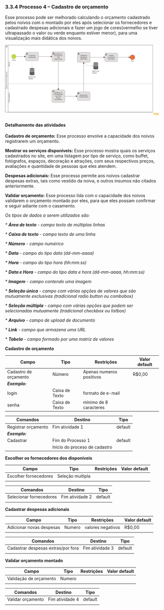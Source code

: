 ### 3.3.4 Processo 4 – Cadastro de orçamento
Esse processo pode ser melhorado calculando o orçamento cadastrado pelos noivos com o montado por eles após selecionar os fornecedores e cadastrado despesas adicionais e fazer um jogo de cores(vermelho se tiver ultrapassado o valor ou verde enquanto estiver menor), para uma visualização mais didática dos noivos.


![Exemplo de um Modelo BPMN do PROCESSO 4](images/Despesas.png "Modelo BPMN do Processo 4.")


#### Detalhamento das atividades

**Cadastro de orçamento:** Esse processo envolve a capacidade dos noivos registrarem um orçamento.

**Mostrar os serviços disponíveis:** Esse processo mostra quais os serviços cadastrados no site, em uma listagem por tipo de serviço, como buffet, fotógrafos, espaços, decoração e atrações, com seus respectivos preços, avaliações e quantidade de pessoas que eles atendem.

**Despesas adicionais:** Esse processo permite aos noivos cadastrar despesas extras, tais como vestido da noiva, e outros insumos não citados anteriormente.

**Validar orçamento:** Esse processo lida com o capacidade dos noivos validarem o orçamento montado por eles, para que eles possam confirmar e seguir adiante com o casamento.

_Os tipos de dados a serem utilizados são:_

_* **Área de texto** - campo texto de múltiplas linhas_

_* **Caixa de texto** - campo texto de uma linha_

_* **Número** - campo numérico_

_* **Data** - campo do tipo data (dd-mm-aaaa)_

_* **Hora** - campo do tipo hora (hh:mm:ss)_

_* **Data e Hora** - campo do tipo data e hora (dd-mm-aaaa, hh:mm:ss)_

_* **Imagem** - campo contendo uma imagem_

_* **Seleção única** - campo com várias opções de valores que são mutuamente exclusivas (tradicional radio button ou combobox)_

_* **Seleção múltipla** - campo com várias opções que podem ser selecionadas mutuamente (tradicional checkbox ou listbox)_

_* **Arquivo** - campo de upload de documento_

_* **Link** - campo que armazena uma URL_

_* **Tabela** - campo formado por uma matriz de valores_

**Cadastro de orçamento**

| **Campo**       | **Tipo**         | **Restrições** | **Valor default** |
| ---             | ---              | ---            | ---               |
| Cadastro de orçamento| Número  |     Apenas numeros positivos       |        R$0,00           |
| ***Exemplo:***  |                  |                |                   |
| login           | Caixa de Texto   | formato de e-mail |                |
| senha           | Caixa de Texto   | mínimo de 8 caracteres |           |

| **Comandos**         |  **Destino**                   | **Tipo** |
| ---                  | ---                            | ---               |
| Registrar orçamento | Fim atividade 1                 |  default |
| ***Exemplo:***       |                                |                   |
| Cadastrar            | Fim do Processo 1              | default           |
|                      | Início do proceso de cadastro  |                   |

**Escolher os fornecedores dos disponiveis**

| **Campo**       | **Tipo**         | **Restrições** | **Valor default** |
| ---             | ---              | ---            | ---               |
| Escolher fornecedores | Seleção multipla  |               |                   |
|                 |                  |                |                   |

| **Comandos**         |  **Destino**                   | **Tipo**          |
| ---                  | ---                            | ---               |
| Selecionar fornecedores | Fim atividade 2  | default |
|                      |                                |                   |

**Cadastrar despesas adicionais**

| **Campo**       | **Tipo**         | **Restrições** | **Valor default** |
| ---             | ---              | ---            | ---               |
| Adicionar novas despesas | Numero  |      valores negativos         |       R$0,00            |
|                 |                  |                |                   |

| **Comandos**         |  **Destino**                   | **Tipo**          |
| ---                  | ---                            | ---               |
| Cadastrar despesas extras/por fora | Fim atividade 3  | default |
|                      |                                |                   |

**Validar orçamento montado**

| **Campo**       | **Tipo**         | **Restrições** | **Valor default** |
| ---             | ---              | ---            | ---               |
| Validação de orçamento | Numero  |               |                   |
|                 |                  |                |                   |

| **Comandos**         |  **Destino**                   | **Tipo**          |
| ---                  | ---                            | ---               |
| Validar orçamento | Fim atividade 4  | default |
|                      |                                |                   |

